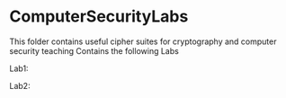# ComputerSecurityLabs
This folder contains useful cipher suites for cryptography and computer security teaching
Contains the following Labs

Lab1: 



Lab2:
